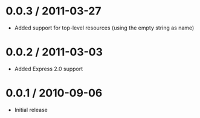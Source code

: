 
0.0.3 / 2011-03-27
==================

  * Added support for top-level resources (using the empty string as name)

0.0.2 / 2011-03-03 
==================

  * Added Express 2.0 support

0.0.1 / 2010-09-06 
==================

  * Initial release
